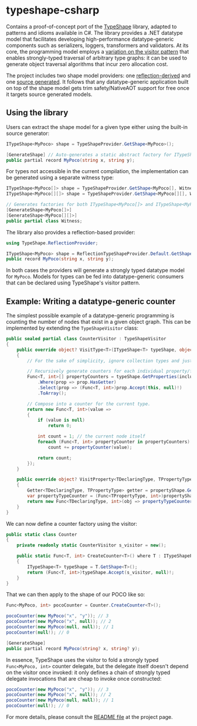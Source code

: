 # typeshape-csharp

Contains a proof-of-concept port of the [TypeShape](https://github.com/eiriktsarpalis/TypeShape) library, adapted to patterns and idioms available in C#.
The library provides a .NET datatype model that facilitates developing high-performance datatype-generic components such as serializers, loggers, transformers and validators.
At its core, the programming model employs a [variation on the visitor pattern](https://www.microsoft.com/en-us/research/publication/generalized-algebraic-data-types-and-object-oriented-programming/) that enables strongly-typed traversal of arbitrary type graphs: it can be used to generate object traversal algorithms that incur zero allocation cost.

The project includes two shape model providers: one [reflection-derived](https://github.com/eiriktsarpalis/typeshape-csharp/tree/main/src/TypeShape/ReflectionProvider) and one [source generated](https://github.com/eiriktsarpalis/typeshape-csharp/tree/main/src/TypeShape.SourceGenerator).
It follows that any datatype-generic application built on top of the shape model gets trim safety/NativeAOT support for free once it targets source generated models.

## Using the library

Users can extract the shape model for a given type either using the built-in source generator:

```C#
ITypeShape<MyPoco> shape = TypeShapeProvider.GetShape<MyPoco>();

[GenerateShape] // Auto-generates a static abstract factory for ITypeShape<MyPoco>
public partial record MyPoco(string x, string y);
```

For types not accessible in the current compilation, the implementation can be generated using a separate witness type:

```C#
ITypeShape<MyPoco[]> shape = TypeShapeProvider.GetShape<MyPoco[], Witness>();
ITypeShape<MyPoco[][]> shape = TypeShapeProvider.GetShape<MyPoco[][], Witness>();

// Generates factories for both ITypeShape<MyPoco[]> and ITypeShape<MyPoco[][]>
[GenerateShape<MyPoco[]>]
[GenerateShape<MyPoco[][]>]
public partial class Witness;
```

The library also provides a reflection-based provider:

```C#
using TypeShape.ReflectionProvider;

ITypeShape<MyPoco> shape = ReflectionTypeShapeProvider.Default.GetShape<MyPoco>();
public record MyPoco(string x, string y);
```

In both cases the providers will generate a strongly typed datatype model for `MyPoco`. 
Models for types can be fed into datatype-generic consumers that can be declared using TypeShape's visitor pattern.

## Example: Writing a datatype-generic counter

The simplest possible example of a datatype-generic programming is counting the number of nodes that exist in a given object graph.
This can be implemented by extending the `TypeShapeVisitor` class:

```C#
public sealed partial class CounterVisitor : TypeShapeVisitor
{
    public override object? VisitType<T>(ITypeShape<T> typeShape, object? state)
    {
        // For the sake of simplicity, ignore collection types and just focus on properties/fields.

        // Recursively generate counters for each individual property/field:
        Func<T, int>[] propertyCounters = typeShape.GetProperties(includeFields: true)
            .Where(prop => prop.HasGetter)
            .Select(prop => (Func<T, int>)prop.Accept(this, null)!)
            .ToArray();

        // Compose into a counter for the current type.
        return new Func<T, int>(value =>
        {
            if (value is null)
                return 0;

            int count = 1; // the current node itself
            foreach (Func<T, int> propertyCounter in propertyCounters)
                count += propertyCounter(value);

            return count;
        });
    }

    public override object? VisitProperty<TDeclaringType, TPropertyType>(IPropertyShape<TDeclaringType, TPropertyType> propertyShape, object? state)
    {
        Getter<TDeclaringType, TPropertyType> getter = propertyShape.GetGetter(); // extract the getter delegate
        var propertyTypeCounter = (Func<TPropertyType, int>)propertyShape.PropertyType.Accept(this, null)!; // extract the counter for the property type
        return new Func<TDeclaringType, int>(obj => propertyTypeCounter(getter(ref obj))); // compose to a property-specific counter
    }
}
```

We can now define a counter factory using the visitor:

```C#
public static class Counter
{
    private readonly static CounterVisitor s_visitor = new();

    public static Func<T, int> CreateCounter<T>() where T : ITypeShapeProvider<T>
    {
        ITypeShape<T> typeShape = T.GetShape<T>();
        return (Func<T, int>)typeShape.Accept(s_visitor, null)!;
    }
}
```

That we can then apply to the shape of our POCO like so:

```C#
Func<MyPoco, int> pocoCounter = Counter.CreateCounter<T>();

pocoCounter(new MyPoco("x", "y")); // 3
pocoCounter(new MyPoco("x", null)); // 2
pocoCounter(new MyPoco(null, null)); // 1
pocoCounter(null!); // 0

[GenerateShape]
public partial record MyPoco(string? x, string? y);
```

In essence, TypeShape uses the visitor to fold a strongly typed `Func<MyPoco, int>` counter delegate,
but the delegate itself doesn't depend on the visitor once invoked: it only defines a chain of strongly typed
delegate invocations that are cheap to invoke once constructed:

```C#
pocoCounter(new MyPoco("x", "y")); // 3
pocoCounter(new MyPoco("x", null)); // 2
pocoCounter(new MyPoco(null, null)); // 1
pocoCounter(null!); // 0
```

For more details, please consult the [README file](https://github.com/eiriktsarpalis/typeshape-csharp#readme) at the project page.
